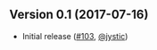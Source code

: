 ## Version 0.1 (2017-07-16)

- Initial release ([#103][103], [@jystic][jystic])

[jystic]:
  https://github.com/jystic

[103]:
  https://github.com/hedgehogqa/haskell-hedgehog/pull/103
